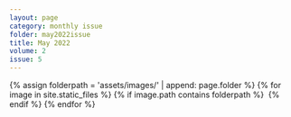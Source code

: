 ```yaml
---
layout: page
category: monthly issue
folder: may2022issue
title: May 2022
volume: 2
issue: 5
---
```


<html>
{% assign folderpath = 'assets/images/' | append: page.folder %}
{% for image in site.static_files %}
{% if image.path contains folderpath %}
    <img src="{{ image.path }}" alt="">
{% endif %}
{% endfor %}

</html>